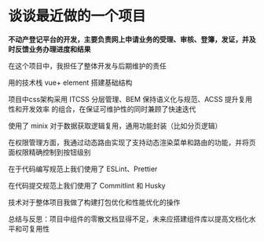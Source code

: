 # 谈谈最近做的一个项目

**不动产登记平台的开发，主要负责网上申请业务的受理、审核、登簿，发证，并及时反馈业务办理进度和结果**

在这个项目中，我担任了整体开发与后期维护的责任

用的技术栈 vue+ element 搭建基础结构

项目中css架构采用 ITCSS 分层管理、BEM 保持语义化与规范、ACSS 提升复用性和开发效率 的组合，在保证可维护性的同时兼顾了快速迭代

使用了 minix 对于数据获取逻辑复用，通用功能封装（比如分页逻辑）

在权限管理方面，我通过动态路由实现了支持动态渲染菜单和路由的功能，并将页面权限精确控制到按钮级别

在于代码编写规范上我们使用了 ESLint、Prettier

在代码提交规范上我们使用了 Commitlint 和 Husky

技术对于整体项目我做了构建打包优化和性能优化的操作

总结与反思：项目中组件的零散文档显得不足，未来应搭建组件库以提高文档化水平和可复用性
